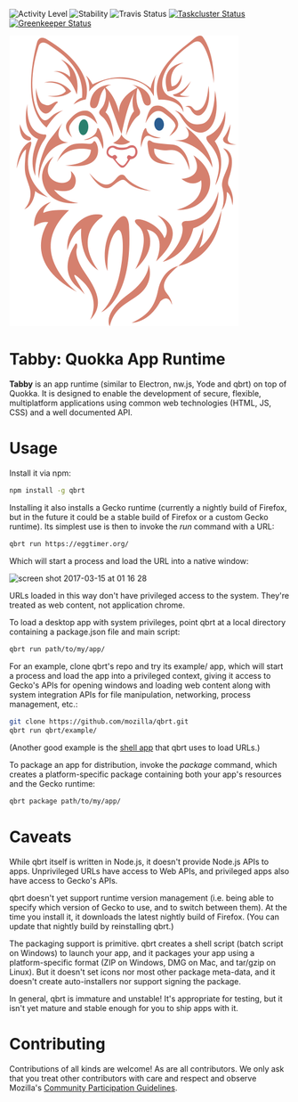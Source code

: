 ![Activity Level](https://img.shields.io/badge/status-active-brightgreen.svg?longCache=true&style=flat-square)
![Stability](https://anima-os.github.io/stabl-badges/experimental.svg)
![Travis Status](https://travis-ci.org/mozilla/qbrt.svg?branch=master)
[![Taskcluster Status](https://github.taskcluster.net/v1/repository/mozilla/qbrt/master/badge.svg)](https://github.taskcluster.net/v1/repository/mozilla/qbrt/master/latest)
[![Greenkeeper Status](https://badges.greenkeeper.io/mozilla/qbrt.svg)](https://greenkeeper.io/)

![Logo](logo.svg)

Tabby: Quokka App Runtime
===

**Tabby** is an app runtime (similar to Electron, nw.js, Yode and qbrt) on top of Quokka.
It is designed to enable the development of secure, flexible, multiplatform applications using
common web technologies (HTML, JS, CSS) and a well documented API.

# Usage

Install it via npm:

```bash
npm install -g qbrt
```

Installing it also installs a Gecko runtime (currently a nightly build
of Firefox, but in the future it could be a stable build of Firefox
or a custom Gecko runtime). Its simplest use is then to invoke the *run*
command with a URL:

```bash
qbrt run https://eggtimer.org/
```

Which will start a process and load the URL into a native window:

<img width="695" alt="screen shot 2017-03-15 at 01 16 28" src="https://cloud.githubusercontent.com/assets/305455/23939844/c5f39068-091f-11e7-8335-d1ba27fed6f3.png">

URLs loaded in this way don't have privileged access to the system.
They're treated as web content, not application chrome.

To load a desktop app with system privileges, point qbrt at a local directory
containing a package.json file and main script:

```bash
qbrt run path/to/my/app/
```

For an example, clone qbrt's repo and try its example/ app, which will start
a process and load the app into a privileged context, giving it access
to Gecko's APIs for opening windows and loading web content along with system
integration APIs for file manipulation, networking, process management, etc.:

```bash
git clone https://github.com/mozilla/qbrt.git
qbrt run qbrt/example/
```

(Another good example is
the [shell app](https://github.com/mozilla/qbrt/tree/master/shell)
that qbrt uses to load URLs.)

To package an app for distribution, invoke the *package* command,
which creates a platform-specific package containing both your app's resources
and the Gecko runtime:

```bash
qbrt package path/to/my/app/
```

# Caveats

While qbrt itself is written in Node.js, it doesn't provide Node.js APIs
to apps. Unprivileged URLs have access to Web APIs, and privileged apps
also have access to Gecko's APIs.

qbrt doesn't yet support runtime version management (i.e. being able to specify
which version of Gecko to use, and to switch between them). At the time
you install it, it downloads the latest nightly build of Firefox.
(You can update that nightly build by reinstalling qbrt.)

The packaging support is primitive. qbrt creates a shell script (batch script
on Windows) to launch your app, and it packages your app using
a platform-specific format (ZIP on Windows, DMG on Mac, and tar/gzip on Linux).
But it doesn't set icons nor most other package meta-data, and it doesn't create
auto-installers nor support signing the package.

In general, qbrt is immature and unstable! It's appropriate for testing,
but it isn't yet mature and stable enough for you to ship apps with it.

# Contributing

Contributions of all kinds are welcome! As are all contributors. We only ask
that you treat other contributors with care and respect and observe Mozilla's
[Community Participation Guidelines](https://www.mozilla.org/en-US/about/governance/policies/participation/).

